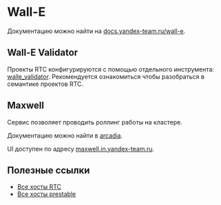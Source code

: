 # Wall-E
Документацию можно найти на [docs.yandex-team.ru/wall-e](https://docs.yandex-team.ru/wall-e/).

## Wall-E Validator
Проекты RTC конфигурируются с помощью отдельного инструмента: [walle_validator](https://a.yandex-team.ru/arc/trunk/arcadia/infra/rtc/walle_validator). Рекомендуется ознакомиться чтобы разобраться в семантике проектов RTC.

## Maxwell
Сервис позволяет проводить роллинг работы на кластере.

Документацию можно найти в [arcadia](https://a.yandex-team.ru/arc/trunk/arcadia/infra/maxwell).

UI доступен по адресу [maxwell.in.yandex-team.ru](https://maxwell.in.yandex-team.ru/).

## Полезные ссылки
* [Все хосты RTC](https://wall-e.yandex-team.ru/projects/hosts?fqdn=%23rtc)
* [Все хосты prestable](https://wall-e.yandex-team.ru/projects/hosts?fqdn=%23rtc.stage-prestable)
